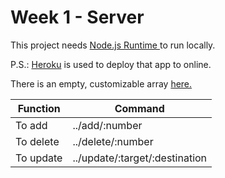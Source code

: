 # Week 1 - Server 
 
This project needs [Node.js Runtime ](https://nodejs.org/en/download/) to run locally.


P.S.: [Heroku](https://id.heroku.com/login) is used to deploy that app to online.

There is an empty, customizable array [here.](https://javascript-hw1.herokuapp.com/)

|  Function |  Command |
|--|--|
| To add | ../add/:number |
| To delete | ../delete/:number|
| To update|../update/:target/:destination|


